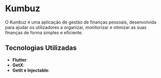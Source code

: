# Kumbuz

O Kumbuz é uma aplicação de gestão de finanças pessoais, desenvolvida para ajudar os utilizadores a organizar,
monitorizar e otimizar as suas finanças de forma simples e eficiente.

## Tecnologias Utilizadas

- **Flutter**:
- **GetX**:
- **GetIt e Injectable**:

